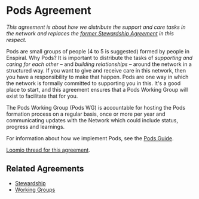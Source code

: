 # Pods Agreement

_This agreement is about how we distribute the support and care tasks in the network and replaces the_ [_former Stewardship Agreement_](https://www.loomio.org/d/RIMCfuaT/) _in this respect._

Pods are small groups of people \(4 to 5 is suggested\) formed by people in Enspiral. Why Pods? It is important to distribute the tasks of _supporting and caring for each other_ – and _building relationships_ – around the network in a structured way. If you want to give and receive care in this network, then you have a responsibility to make that happen. Pods are one way in which the network is formally committed to supporting you in this. It's a good place to start, and this agreement ensures that a Pods Working Group will exist to facilitate that for you.

The Pods Working Group \(Pods WG\) is accountable for hosting the Pods formation process on a regular basis, once or more per year and communicating updates with the Network which could include status, progress and learnings.

For information about how we implement Pods, see the [Pods Guide](../guides/pods.md).

[Loomio thread for this agreement](https://www.loomio.org/d/gbz8p95P/proposal-pods-agreement).

## Related Agreements

* [Stewardship](stewardship.md)
* [Working Groups](working_groups.md)

